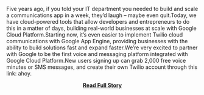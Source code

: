 <p>Five years ago, if you told your IT department you needed to build and scale a communications app in a week, they’d laugh – maybe even quit.Today, we have cloud-powered tools that allow developers and entrepreneurs to do this in a matter of days, building real-world businesses at scale with Google Cloud Platform.Starting now, it’s even easier to implement Twilio cloud communications with Google App Engine, providing businesses with the ability to build solutions fast and expand faster.We’re very excited to partner with Google to be the first voice and messaging platform integrated with Google Cloud Platform.New users signing up can grab 2,000 free voice minutes or SMS messages, and create their own Twilio account through this link: ahoy.</p>
<center><p><a href="http://www.twilio.com/blog/2013/04/twilio-and-google-app-engine.html" style='padding:25px; font-sze:18px; font-weight: bold;'>Read Full Story</a></p></center>
